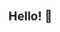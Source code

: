 ## Hello! 👋

<!--
**Desert-Arab/Desert-Arab** is a ✨ _special_ ✨ repository because its `README.md` (this file) appears on your GitHub profile.

Here are some ideas to get you started:

- 🔭 I’m currently a Student of The University of Edinbrugh
- 🌱 I’m currently a 1st Year Undergradute student
- 💬 Ask me about my projects
- 📫 How to reach me: N/A (Currently)
- 😄 Pronouns: He/Him
- ⚡ Fun fact: Upcoming Software Engineer 
